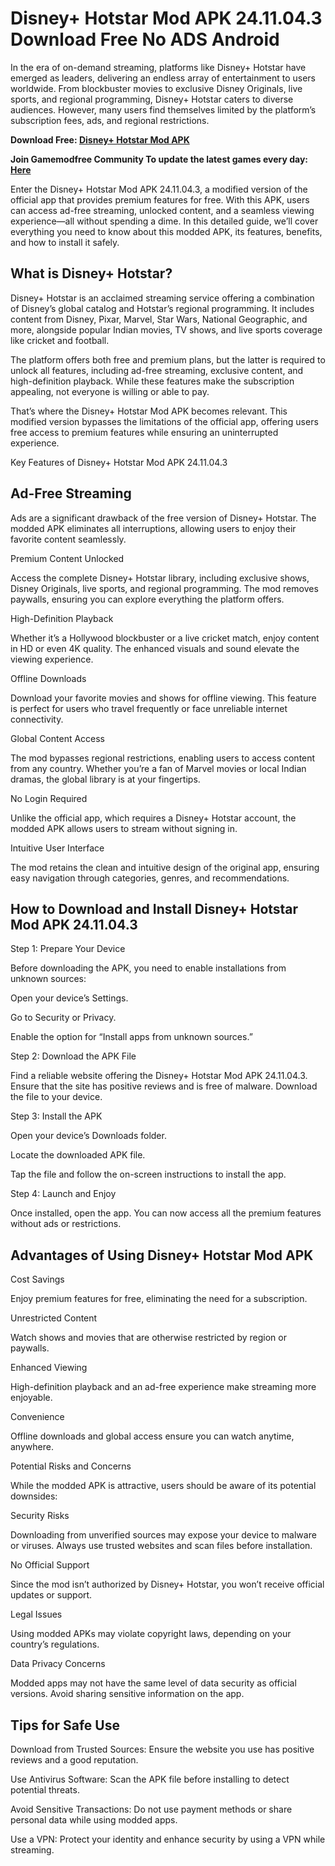 # Disney+ Hotstar Mod APK 24.11.04.3 Download Free No ADS Android
In the era of on-demand streaming, platforms like Disney+ Hotstar have emerged as leaders, delivering an endless array of entertainment to users worldwide. From blockbuster movies to exclusive Disney Originals, live sports, and regional programming, Disney+ Hotstar caters to diverse audiences. However, many users find themselves limited by the platform’s subscription fees, ads, and regional restrictions.

**Download Free: [Disney+ Hotstar Mod APK](https://bit.ly/4i4flMn)**

**Join Gamemodfree Community To update the latest games every day: [Here](https://t.me/gamemodfreecom)**

Enter the Disney+ Hotstar Mod APK 24.11.04.3, a modified version of the official app that provides premium features for free. With this APK, users can access ad-free streaming, unlocked content, and a seamless viewing experience—all without spending a dime. In this detailed guide, we’ll cover everything you need to know about this modded APK, its features, benefits, and how to install it safely.

## What is Disney+ Hotstar?
Disney+ Hotstar is an acclaimed streaming service offering a combination of Disney’s global catalog and Hotstar’s regional programming. It includes content from Disney, Pixar, Marvel, Star Wars, National Geographic, and more, alongside popular Indian movies, TV shows, and live sports coverage like cricket and football.

The platform offers both free and premium plans, but the latter is required to unlock all features, including ad-free streaming, exclusive content, and high-definition playback. While these features make the subscription appealing, not everyone is willing or able to pay.

That’s where the Disney+ Hotstar Mod APK becomes relevant. This modified version bypasses the limitations of the official app, offering users free access to premium features while ensuring an uninterrupted experience.

Key Features of Disney+ Hotstar Mod APK 24.11.04.3

## Ad-Free Streaming

Ads are a significant drawback of the free version of Disney+ Hotstar. The modded APK eliminates all interruptions, allowing users to enjoy their favorite content seamlessly.

Premium Content Unlocked

Access the complete Disney+ Hotstar library, including exclusive shows, Disney Originals, live sports, and regional programming. The mod removes paywalls, ensuring you can explore everything the platform offers.

High-Definition Playback

Whether it’s a Hollywood blockbuster or a live cricket match, enjoy content in HD or even 4K quality. The enhanced visuals and sound elevate the viewing experience.

Offline Downloads

Download your favorite movies and shows for offline viewing. This feature is perfect for users who travel frequently or face unreliable internet connectivity.

Global Content Access

The mod bypasses regional restrictions, enabling users to access content from any country. Whether you’re a fan of Marvel movies or local Indian dramas, the global library is at your fingertips.

No Login Required

Unlike the official app, which requires a Disney+ Hotstar account, the modded APK allows users to stream without signing in.

Intuitive User Interface

The mod retains the clean and intuitive design of the original app, ensuring easy navigation through categories, genres, and recommendations.

## How to Download and Install Disney+ Hotstar Mod APK 24.11.04.3

Step 1: Prepare Your Device

Before downloading the APK, you need to enable installations from unknown sources:

Open your device’s Settings.

Go to Security or Privacy.

Enable the option for “Install apps from unknown sources.”

Step 2: Download the APK File

Find a reliable website offering the Disney+ Hotstar Mod APK 24.11.04.3. Ensure that the site has positive reviews and is free of malware. Download the file to your device.

Step 3: Install the APK

Open your device’s Downloads folder.

Locate the downloaded APK file.

Tap the file and follow the on-screen instructions to install the app.

Step 4: Launch and Enjoy

Once installed, open the app. You can now access all the premium features without ads or restrictions.

## Advantages of Using Disney+ Hotstar Mod APK

Cost Savings

Enjoy premium features for free, eliminating the need for a subscription.

Unrestricted Content

Watch shows and movies that are otherwise restricted by region or paywalls.

Enhanced Viewing

High-definition playback and an ad-free experience make streaming more enjoyable.

Convenience

Offline downloads and global access ensure you can watch anytime, anywhere.

Potential Risks and Concerns

While the modded APK is attractive, users should be aware of its potential downsides:

Security Risks

Downloading from unverified sources may expose your device to malware or viruses. Always use trusted websites and scan files before installation.

No Official Support

Since the mod isn’t authorized by Disney+ Hotstar, you won’t receive official updates or support.

Legal Issues

Using modded APKs may violate copyright laws, depending on your country’s regulations.

Data Privacy Concerns

Modded apps may not have the same level of data security as official versions. Avoid sharing sensitive information on the app.

## Tips for Safe Use

Download from Trusted Sources: Ensure the website you use has positive reviews and a good reputation.

Use Antivirus Software: Scan the APK file before installing to detect potential threats.

Avoid Sensitive Transactions: Do not use payment methods or share personal data while using modded apps.

Use a VPN: Protect your identity and enhance security by using a VPN while streaming.
